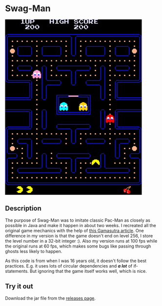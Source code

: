 # Swag-Man

![Swag-Man Screenshot](/swag-man_screenshot.png)

## Description

The purpose of Swag-Man was to imitate classic Pac-Man as closely as possible in Java and make it happen in about two weeks.
I recreated all the original game mechanics with the help of <a href="https://www.gamasutra.com/view/feature/132330/the_pacman_dossier.php?page=1">this Gamasutra article</a>.
One difference in my version is that the game doesn't end on level 256, I store the level number in a 32-bit integer :).
Also my version runs at 100 fps while the original runs at 60 fps, which makes some bugs like passing through ghosts less likely to happen.

As this code is from when I was 16 years old, it doesn't follow the best practices. E.g. it uses lots of circular dependencies and **_a lot_** of if-statements. But ignoring that the game itself works well, which is nice.

## Try it out

Download the jar file from the [releases page](https://github.com/birusq/swag-man/releases/tag/v1.0).
